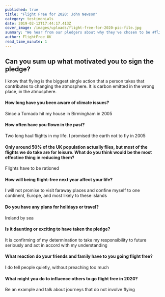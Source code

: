 ```yaml
---
published: true
title: "Flight Free for 2020: John Newson"
category: testimonials
date: 2019-02-12T17:44:17.413Z
cover_image: /images/uploads/flight-free-for-2020-pic-file.jpg
summary: "We hear from our pledgers about why they've chosen to be #flightfree in 2020"
author: FlightFree UK
read_time_minute: 1
---
```

## **Can you sum up what motivated you to sign the pledge?**

I know that flying is the biggest single action that a person takes that contributes to changing the atmosphere. It is carbon emitted in the wrong place, in the atmosphere.

#### **How long have you been aware of climate issues?**

Since a Tornado hit my house in Birmingham in 2005

#### **How often have you flown in the past?**

Two long haul flights in my life. I promised the earth not to fly in 2005

#### **Only around 50% of the UK population actually flies, but most of the flights we do take are for leisure. What do you think would be the most effective thing in reducing them?**

Flights have to be rationed

#### **How will being flight-free next year affect your life?**

I will not promise to visit faraway places and confine myself to one continent, Europe, and most likely to these islands 

#### **Do you have any plans for holidays or travel?**

Ireland by sea

#### **Is it daunting or exciting to have taken the pledge?**

It is confirming of my determination to take my responsibility to future seriously and act in accord with my understanding

#### **What reaction do your friends and family have to you going flight free?**

I do tell people quietly, without preaching too much

#### **What might you do to influence others to go flight free in 2020?**

Be an example and talk about journeys that do not involve flying